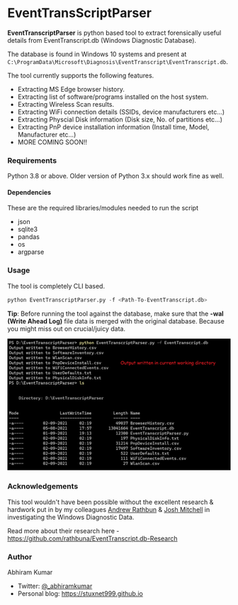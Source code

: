 # EventTransScriptParser

**EventTranscriptParser** is python based tool to extract forensically useful details from EventTranscript.db (Windows Diagnostic Database).

The database is found in Windows 10 systems and present at `C:\ProgramData\Microsoft\Diagnosis\EventTranscript\EventTranscript.db`.

The tool currently supports the following features.

+ Extracting MS Edge browser history.
+ Extracting list of software/programs installed on the host system.
+ Extracting Wireless Scan results.
+ Extracting WiFi connection details (SSIDs, device manufacturers etc...)
+ Extracting Physcial Disk information (Disk size, No. of partitions etc...)
+ Extracting PnP device installation information (Install time, Model, Manufacturer etc...)
+ MORE COMING SOON!!

### Requirements

Python 3.8 or above. Older version of Python 3.x should work fine as well.

#### Dependencies

These are the required libraries/modules needed to run the script
+ json
+ sqlite3
+ pandas
+ os
+ argparse

### Usage

The tool is completely CLI based.

```python
python EventTranscriptParser.py -f <Path-To-EventTranscript.db>
```

**Tip**: Before running the tool against the database, make sure that the **-wal (Write Ahead Log)** file data is merged with the original database. Because you might miss out on crucial/juicy data.

![usage](./img/usage.png)

### Acknowledgements

This tool wouldn't have been possible without the excellent research & hardwork put in by my colleagues [Andrew Rathbun](https://twitter.com/bunsofwrath12) & [Josh Mitchell](https://www.linkedin.com/in/josh-mitchell-0990ba6a/) in investigating the Windows Diagnostic Data.

Read more about their research here - https://github.com/rathbuna/EventTranscript.db-Research

### Author

Abhiram Kumar

+ Twitter: [@_abhiramkumar](https://www.twitter.com/_abhiramkumar)
+ Personal blog: https://stuxnet999.github.io